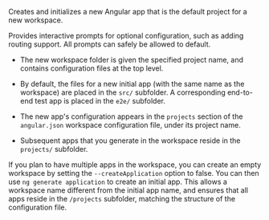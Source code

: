 Creates and initializes a new Angular app that is the default project for a new workspace.

Provides interactive prompts for optional configuration, such as adding routing support.
All prompts can safely be allowed to default.

* The new workspace folder is given the specified project name, and contains configuration files at the top level.

* By default, the files for a new initial app (with the same name as the workspace) are placed in the `src/` subfolder. A corresponding end-to-end test app is placed in the `e2e/` subfolder.

* The new app's configuration appears in the `projects` section of the `angular.json` workspace configuration file, under its project name.

* Subsequent apps that you generate in the workspace reside in the `projects/` subfolder.

If you plan to have multiple apps in the workspace, you can create an empty workspace by setting the `--createApplication` option to false.
You can then use `ng generate application` to create an initial app.
This allows a workspace name different from the initial app name, and ensures that all apps reside in the `/projects` subfolder, matching the structure of the configuration file.